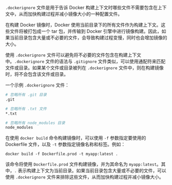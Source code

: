 `.dockerignore` 文件是用于告诉 Docker 构建上下文时哪些文件不需要包含在上下文中，从而加快构建过程并减小镜像大小的一种配置文件。

在构建 Docker 镜像时，Docker 使用当前目录下的所有文件作为构建上下文。这些文件将被打包成一个 tar 包，并传输到 Docker 引擎中进行镜像构建。因此，如果当前目录包含大量或不必要的文件，会导致构建过程变慢，同时也会增加镜像的大小。

使用 `.dockerignore` 文件可以避免将不必要的文件包含在构建上下文中。`.dockerignore` 文件的语法与 `.gitignore` 文件类似，可以使用通配符来匹配文件或目录。如果某个文件或目录被列在 `.dockerignore` 文件中，则在构建镜像时，将不会包含该文件或目录。


一个示例 `.dockerignore` 文件：

```dockerfile
# 忽略所有 .git 目录
.git

# 忽略所有 .txt 文件
*.txt

# 忽略所有 node_modules 目录
node_modules
```

在使用 `docker build` 命令构建镜像时，可以使用 `-f` 参数指定要使用的 Dockerfile 文件，以及 `-t` 参数指定镜像名称和标签。例如：

```
docker build -f Dockerfile.prod -t myapp:latest .
```

该命令将使用 `Dockerfile.prod` 文件构建镜像，并为其命名为 `myapp:latest`。其中，`.` 表示构建上下文为当前目录。如果当前目录包含大量或不必要的文件，可以使用 `.dockerignore` 文件来排除这些文件，从而加快构建过程并减小镜像大小。
